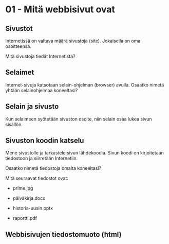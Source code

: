 # 01 - Mitä webbisivut ovat
## Sivustot
Internetissä on valtava määrä sivustoja (site). Jokaisella on oma osoitteensa. 

Mitä sivustoja tiedät Internetistä?

## Selaimet
Internet-sivuja katsotaan selain-ohjelman (browser) avulla. Osaatko nimetä yhtään selainohjelmaa koneeltasi?

## Selain ja sivusto
Kun selaimeen syötetään sivuston osoite, niin selain osaa lukea sivun sisällön. 

## Sivuston koodin katselu
Mene sivustolle ja tarkastele sivun lähdekoodia. Sivun koodi on kirjoitetaan tiedostoon ja siirretään Internetiin. 

Osaatko nimetä tiedostoja omalta koneeltasi?

Mitä seuraavat tiedostot ovat:
- prime.jpg

- päiväkirja.docx

- historia-uusin.pptx

- raportti.pdf

## Webbisivujen tiedostomuoto (html)


